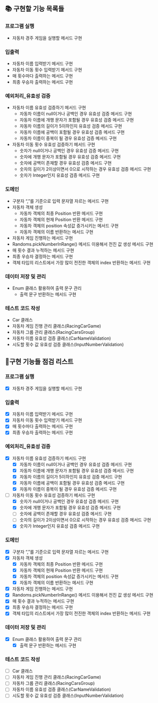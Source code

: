 ## 📚 구현할 기능 목록들

### 프로그램 실행

- 자동차 경주 게임을 실행할 메서드 구현

### 입출력

- 자동차 이름 입력받기 메서드 구현
- 자동차 이동 횟수 입력받기 메서드 구현
- 매 횟수마다 출력하는 메서드 구현
- 최종 우승자 출력하는 메서드 구현

### 예외처리_유효성 검증

- 자동차 이름 유효성 검증하기 메서드 구현
    - 자동차 이름이 null이거나 공백인 경우 유효성 검증 메서드 구현
    - 자동차 이름에 개행 문자가 포함될 경우 유효성 검증 메서드 구현
    - 자동차 이름의 길이가 5이하인지 유효성 검증 메서드 구현
    - 자동차 이름에 공백이 포함될 경우 유효성 검증 메서드 구현
    - 자동차 이름이 중복이 될 경우 유효성 검증 메서드 구현
- 자동차 이동 횟수 유효성 검증하기 메서드 구현
    - 숫자가 null이거나 공백인 경우 유효성 검증 메서드 구현
    - 숫자에 개행 문자가 포함될 경우 유효성 검증 메서드 구현
    - 숫자에 공백이 존재할 경우 유효성 검증 메서드 구현
    - 숫자의 길이가 2이상이면서 0으로 시작하는 경우 유효성 검증 메서드 구현
    - 숫자가 Integer인지 유효성 검증 메서드 구현

### 도메인

- 구분자 “,”를 기준으로 입력 문자열 자르는 메서드 구현
- 자동차 객체 생성
    - 자동차 객체의 최종 Position 반환 메서드 구현
    - 자동차 객체의 현재 Position 반환 메서드 구현
    - 자동차 객체의 position 속성값 증가시키는 메서드 구현
    - 자동차 객체의 이름 반환하는 메서드 구현
- 자동차 게임 진행하는 메서드 구현
- Randoms.pickNumberInRange() 메서드 이용해서 전진 값 생성 메서드 구현
- 매 횟수 결과 누적하는 메서드 구현
- 최종 우승자 결정하는 메서드 구현
- 객체 타입의 리스트에서 가장 많이 전진한 객체의 index 반환하는 메서드 구현

### 데이터 저장 및 관리

- Enum 클래스 활용하여 출력 문구 관리
    - 출력 문구 반환하는 메서드 구현

### 테스트 코드 작성

- Car 클래스
- 자동차 게임 진행 관리 클래스(RacingCarGame)
- 자동차 그룹 관리 클래스(RacingCarsGroup)
- 자동차 이름 유효성 검증 클래스(CarNameValidation)
- 시도할 횟수 값 유효성 검증 클래스(InputNumberValidation)

## 📝구현 기능들 점검 리스트

### 프로그램 실행

- [X]  자동차 경주 게임을 실행할 메서드 구현

### 입출력

- [X]  자동차 이름 입력받기 메서드 구현
- [X]  자동차 이동 횟수 입력받기 메서드 구현
- [X]  매 횟수마다 출력하는 메서드 구현
- [X]  최종 우승자 출력하는 메서드 구현

### 예외처리_유효성 검증

- [X]  자동차 이름 유효성 검증하기 메서드 구현
    - [X]  자동차 이름이 null이거나 공백인 경우 유효성 검증 메서드 구현
    - [X]  자동차 이름에 개행 문자가 포함될 경우 유효성 검증 메서드 구현
    - [X]  자동차 이름의 길이가 5이하인지 유효성 검증 메서드 구현
    - [X]  자동차 이름에 공백이 포함될 경우 유효성 검증 메서드 구현
    - [X]  자동차 이름이 중복이 될 경우 유효성 검증 메서드 구현
- [ ]  자동차 이동 횟수 유효성 검증하기 메서드 구현
    - [X]  숫자가 null이거나 공백인 경우 유효성 검증 메서드 구현
    - [X]  숫자에 개행 문자가 포함될 경우 유효성 검증 메서드 구현
    - [ ]  숫자에 공백이 존재할 경우 유효성 검증 메서드 구현
    - [ ]  숫자의 길이가 2이상이면서 0으로 시작하는 경우 유효성 검증 메서드 구현
    - [X]  숫자가 Integer인지 유효성 검증 메서드 구현

### 도메인

- [X]  구분자 “,”를 기준으로 입력 문자열 자르는 메서드 구현
- [X]  자동차 객체 생성
    - [X]  자동차 객체의 최종 Position 반환 메서드 구현
    - [X]  자동차 객체의 현재 Position 반환 메서드 구현
    - [X]  자동차 객체의 position 속성값 증가시키는 메서드 구현
    - [X]  자동차 객체의 이름 반환하는 메서드 구현
- [X]  자동차 게임 진행하는 메서드 구현
- [X]  Randoms.pickNumberInRange() 메서드 이용해서 전진 값 생성 메서드 구현
- [X]  매 횟수 결과 누적하는 메서드 구현
- [X]  최종 우승자 결정하는 메서드 구현
- [X]  객체 타입의 리스트에서 가장 많이 전진한 객체의 index 반환하는 메서드 구현

### 데이터 저장 및 관리

- [X]  Enum 클래스 활용하여 출력 문구 관리
    - [X]  출력 문구 반환하는 메서드 구현

### 테스트 코드 작성

- [ ]  Car 클래스
- [ ]  자동차 게임 진행 관리 클래스(RacingCarGame)
- [ ]  자동차 그룹 관리 클래스(RacingCarsGroup)
- [ ]  자동차 이름 유효성 검증 클래스(CarNameValidation)
- [ ]  시도할 횟수 값 유효성 검증 클래스(InputNumberValidation)